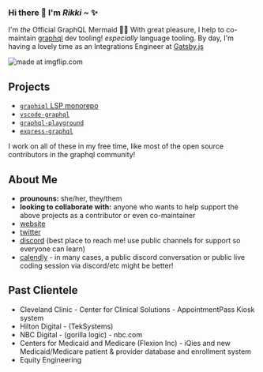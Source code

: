 ### Hi there 👋 I'm *Rikki* ~ :sparkles:

I'm *the* Official GraphQL Mermaid :mermaid:
With great pleasure, I help to co-maintain [graphql](graphql.com) dev tooling! *especially* language tooling. By day, I'm having a lovely time as an Integrations Engineer at [Gatsby.js](https://gatsbyjs.com)

<img src="https://i.imgflip.com/4sgrvk.jpg" title="made at imgflip.com"/>

## Projects

- [`graphiql` LSP monorepo](https://github.com/graphql/graphiql#readme)
- [`vscode-graphql`](https://github.com/graphql/vscode-graphql#readme)
- [`graphql-playground`](https://github.com/graphql/graphql-playground#readme)
- [`express-graphql`](https://github.com/graphql/express-graphql#readme)

I work on all of these in my free time, like most of the open source contributors in the graphql community!

## About Me

- **prounouns:** she/her, they/them
- **looking to collaborate with:** anyone who wants to help support the above projects as a contributor or even co-maintainer
- [website](https://rikki.dev)
- [twitter](https://twitter.com/rikki-js)
- [discord](https://discord.gg/RfY2dvra) (best place to reach me! use public channels for support so everyone can learn)
- [calendly](https://calendly.com/rikki-graphql) - in many cases, a public discord conversation or public live coding session via discord/etc might be better!


## Past Clientele

- Cleveland Clinic - Center for Clinical Solutions - AppointmentPass Kiosk system
- Hilton Digital - (TekSystems)
- NBC Digital - (gorilla logic) - nbc.com
- Centers for Medicaid and Medicare (Flexion Inc) - iQies and new Medicaid/Medicare patient & provider database and enrollment system
- Equity Engineering

<!--
**acao/acao** is a ✨ _special_ ✨ repository because its `README.md` (this file) appears on your GitHub profile.

Here are some ideas to get you started:

- 🔭 I’m currently working on ...
- 🌱 I’m currently learning ...
- 👯 I’m looking to collaborate on ...
- 🤔 I’m looking for help with ...
- 💬 Ask me about ...
- 📫 How to reach me: ...
- 😄 Pronouns: ...
- ⚡ Fun fact: ...
-->
